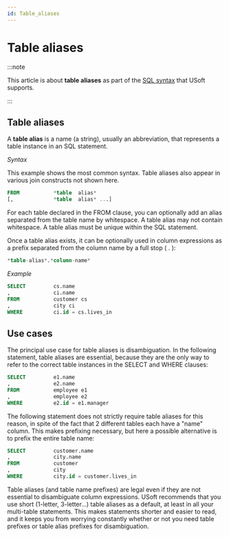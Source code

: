 ```yaml
---
id: Table_aliases
---
```


# Table aliases




:::note

This article is about **table aliases** as part of the [SQL syntax](/Modeller_and_Rules_Engine/SQL_syntax) that USoft supports.

:::

## **Table aliases**

A **table alias** is a name (a string), usually an abbreviation, that represents a table instance in an SQL statement.

*Syntax*

This example shows the most common syntax. Table aliases also appear in various join constructs not shown here.

```sql
FROM           *table  alias*
[,             *table  alias* ...]
```

For each table declared in the FROM clause, you can optionally add an alias separated from the table name by whitespace. A table alias may not contain whitespace. A table alias must be unique within the SQL statement.

Once a table alias exists, it can be optionally used in column expressions as a prefix separated from the column name by a full stop ( . ):

```sql
*table-alias*.*column-name*
```

*Example*

```sql
SELECT         cs.name
,              ci.name
FROM           customer cs
,              city ci
WHERE          ci.id = cs.lives_in
```

## Use cases

The principal use case for table aliases is disambiguation. In the following statement, table aliases are essential, because they are the only way to refer to the correct table instances in the SELECT and WHERE clauses:

```sql
SELECT         e1.name
,              e2.name
FROM           employee e1
,              employee e2
WHERE          e2.id = e1.manager
```

The following statement does not strictly require table aliases for this reason, in spite of the fact that 2 different tables each have a "name" column. This makes prefixing necessary, but here a possible alternative is to prefix the entire table name:

```sql
SELECT         customer.name
,              city.name
FROM           customer
,              city
WHERE          city.id = customer.lives_in
```

Table aliases (and table name prefixes) are legal even if they are not essential to disambiguate column expressions. USoft recommends that you use short (1-letter, 3-letter...) table aliases as a default, at least in all your multi-table statements. This makes statements shorter and easier to read, and it keeps you from worrying constantly whether or not you need table prefixes or table alias prefixes for disambiguation.